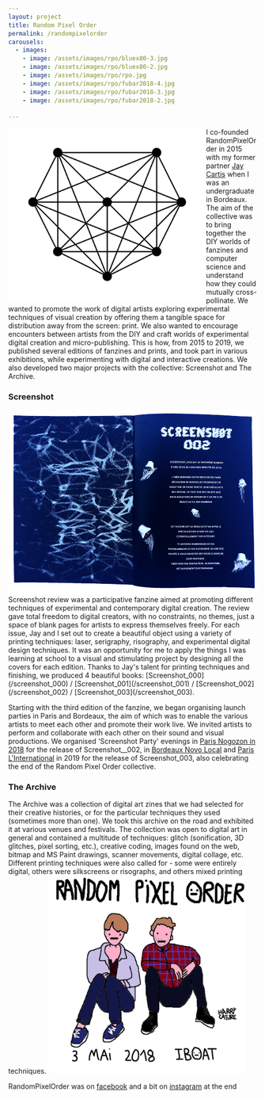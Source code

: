 ```yaml
---
layout: project
title: Random Pixel Order
permalink: /randompixelorder
carousels:
  - images: 
    - image: /assets/images/rpo/bluex80-3.jpg
    - image: /assets/images/rpo/bluex80-2.jpg
    - image: /assets/images/rpo/rpo.jpg
    - image: /assets/images/rpo/fubar2018-4.jpg
    - image: /assets/images/rpo/fubar2018-3.jpg
    - image: /assets/images/rpo/fubar2018-2.jpg

---
```

<img class="project-img" src="/assets/images/rpo/Logo HighRez.png" alt="Rando Pixel Order Logo" align="left" width="400"/>
I co-founded RandomPixelOrder in 2015 with my former partner <a href="https://www.instagram.com/jaycartis/" target="_blank">Jay Cartis</a> when I was an undergraduate in Bordeaux. 
The aim of the collective was to bring together the DIY worlds of fanzines and computer science and understand how they could mutually cross-pollinate. 
We wanted to promote the work of digital artists exploring experimental techniques of visual creation by offering them a tangible space for distribution away from the screen: print.
We also wanted to encourage encounters between artists from the DIY and craft worlds of experimental digital creation and micro-publishing. 
This is how, from 2015 to 2019, we published several editions of fanzines and prints, and took part in various exhibitions, while experimenting with digital and interactive creations. 
We also developed two major projects with the collective: Screenshot and The Archive.

<p style="clear:both;"> </p>

### Screenshot
<img class="project-img" src="/assets/images/rpo/screenshot_002_3.png" alt="Screenshot_002" align="right" width="600"/>
Screenshot review was a participative fanzine aimed at promoting different techniques of experimental and contemporary digital creation. The review gave total freedom to digital creators, with no constraints, no themes, just a space of blank pages for artists to express themselves freely.
For each issue, Jay and I set out to create a beautiful object using a variety of printing techniques: laser, serigraphy, risography, and experimental digital design techniques. 
It was an opportunity for me to apply the things I was learning at school to a visual and stimulating project by designing all the covers for each edition. 
Thanks to Jay's talent for printing techniques and finishing, we produced 4 beautiful books: [Screenshot_000](/screenshot_000) / [Screenshot_001](/screenshot_001) / [Screenshot_002](/screenshot_002) / [Screenshot_003](/screenshot_003). 

Starting with the third edition of the fanzine, we began organising launch parties in Paris and Bordeaux, the aim of which was to enable the various artists to meet each other and promote their work live. 
We invited artists to perform and collaborate with each other on their sound and visual productions.
We organised 'Screenshot Party' evenings in <a href="https://www.facebook.com/events/1179572692178102/" target="_blank">Paris Nogozon in 2018</a> for the release of Screenshot__002, in <a href="https://www.facebook.com/events/834356646921768/" target="_blank">Bordeaux Novo Local</a> and <a href="https://www.facebook.com/events/334872930562975/" target="_blank">Paris L'International</a> in 2019 for the release of Screenshot_003, also celebrating the end of the Random Pixel Order collective. 





### The Archive
The Archive was a collection of digital art zines that we had selected for their creative histories, or for the particular techniques they used (sometimes more than one). We took this archive on the road and exhibited it at various venues and festivals. 
The collection was open to digital art in general and contained a multitude of techniques: glitch (sonification, 3D glitches, pixel sorting, etc.), creative coding, images found on the web, bitmap and MS Paint drawings, scanner movements, digital collage, etc. Different printing techniques were also called for - some were entirely digital, others were silkscreens or risographs, and others mixed printing techniques.
<img class="project-img" src="/assets/images/rpo/rpo2.jpg" alt="Jay and Clara by Harry Cature"  width="400"/>


RandomPixelOrder was on <a href="https://www.facebook.com/randompixelorder" target="_blank">facebook</a> and a bit on <a href="https://www.instagram.com/randompixelorder/" target="_blank">instagram</a> at the end